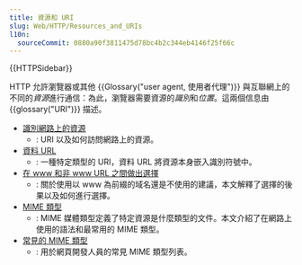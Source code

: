 ```yaml
---
title: 資源和 URI
slug: Web/HTTP/Resources_and_URIs
l10n:
  sourceCommit: 0880a90f3811475d78bc4b2c344eb4146f25f66c
---
```


{{HTTPSidebar}}

HTTP 允許瀏覽器或其他 {{Glossary("user agent, 使用者代理")}} 與互聯網上的不同的*資源*進行通信：為此，瀏覽器需要資源的*識別*和*位置*。這兩個信息由 {{glossary("URI")}} 描述。

- [識別網路上的資源](/zh-TW/docs/Web/HTTP/Basics_of_HTTP/Identifying_resources_on_the_Web)
  - : URI 以及如何訪問網路上的資源。
- [資料 URL](/zh-TW/docs/Web/HTTP/Basics_of_HTTP/Data_URLs)
  - : 一種特定類型的 URI，資料 URL 將資源本身嵌入識別符號中。
- [在 www 和非 www URL 之間做出選擇](/zh-TW/docs/Web/HTTP/Basics_of_HTTP/Choosing_between_www_and_non-www_URLs)
  - : 關於使用以 www 為前綴的域名還是不使用的建議，本文解釋了選擇的後果以及如何進行選擇。
- [MIME 類型](/zh-TW/docs/Web/HTTP/Basics_of_HTTP/MIME_types)
  - : MIME 媒體類型定義了特定資源是什麼類型的文件。本文介紹了在網路上使用的語法和最常用的 MIME 類型。
- [常見的 MIME 類型](/zh-TW/docs/Web/HTTP/Basics_of_HTTP/MIME_types/Common_types)
  - : 用於網頁開發人員的常見 MIME 類型列表。
